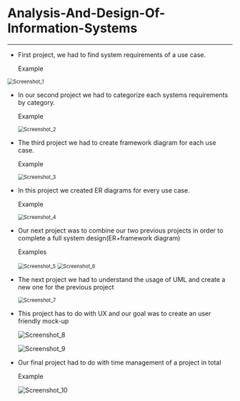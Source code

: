 # Analysis-And-Design-Of-Information-Systems
---
- First project, we had to find system requirements of a use case.

  Example

<img src="https://github.com/roni3840/Projects/blob/master/Analysis-And-Design-Of-Information-Systems/img/Screenshot_1.png" alt="Screenshot_1" style="zoom:80%;" />



- In our second project we had to categorize each systems requirements by category.

  Example

  <img src="C:\Users\Roni\Desktop\Everything\MyProjects\Analysis-And-Design-Of-Information-Systems\img\Screenshot_2.png" alt="Screenshot_2" style="zoom:80%;" />

- The third project we had to create framework diagram for each use case.

  Example

  <img src="C:\Users\Roni\Desktop\Everything\MyProjects\Analysis-And-Design-Of-Information-Systems\img\Screenshot_3.png" alt="Screenshot_3" style="zoom:80%;" />

- In this project we created ER diagrams for every use case.

  Example

  <img src="C:\Users\Roni\Desktop\Everything\MyProjects\Analysis-And-Design-Of-Information-Systems\img\Screenshot_4.png" alt="Screenshot_4" style="zoom:80%;" />

- Our next project was to combine our two previous projects in order to complete a full system design(ER+framework diagram)

  Examples

  <img src="C:\Users\Roni\Desktop\Everything\MyProjects\Analysis-And-Design-Of-Information-Systems\img\Screenshot_5.png" alt="Screenshot_5" style="zoom:80%;" />

  <img src="C:\Users\Roni\Desktop\Everything\MyProjects\Analysis-And-Design-Of-Information-Systems\img\Screenshot_6.png" alt="Screenshot_6" style="zoom:80%;" />

- The next project we had to understand the usage of UML and create a new one for the previous project

  <img src="C:\Users\Roni\Desktop\Everything\MyProjects\Analysis-And-Design-Of-Information-Systems\img\Screenshot_7.png" alt="Screenshot_7" style="zoom:80%;" />

- This project has to do with UX and our goal was to create an user friendly mock-up

  ![Screenshot_8](C:\Users\Roni\Desktop\Everything\MyProjects\Analysis-And-Design-Of-Information-Systems\img\Screenshot_8.png)

  ![Screenshot_9](C:\Users\Roni\Desktop\Everything\MyProjects\Analysis-And-Design-Of-Information-Systems\img\Screenshot_9.png)

- Our final project had to do with time management of a project in total

  Example

  ![Screenshot_10](C:\Users\Roni\Desktop\Everything\MyProjects\Analysis-And-Design-Of-Information-Systems\img\Screenshot_10.png)

  
